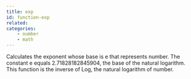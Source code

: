 ```yaml
---
title: exp
id: function-exp
related:
categories:
    - number
    - math
---
```


Calculates the exponent whose base is e that represents number.
        The constant e equals 2.71828182845904, the base of the natural
        logarithm. This function is the inverse of Log, the natural
        logarithm of number.